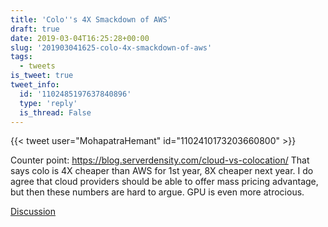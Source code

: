```yaml
---
title: 'Colo''s 4X Smackdown of AWS'
draft: true
date: 2019-03-04T16:25:28+00:00
slug: '201903041625-colo-4x-smackdown-of-aws'
tags:
  - tweets
is_tweet: true
tweet_info:
  id: '1102485197637840896'
  type: 'reply'
  is_thread: False
---
```




{{< tweet user="MohapatraHemant" id="1102410173203660800" >}}

Counter point: <https://blog.serverdensity.com/cloud-vs-colocation/>
That says colo is 4X cheaper than AWS for 1st year, 8X cheaper next year. I do agree that cloud providers should be able to offer mass pricing advantage, but then these numbers are hard to argue. GPU is even more atrocious.

[Discussion](https://x.com/sytelus/status/1102485197637840896)
